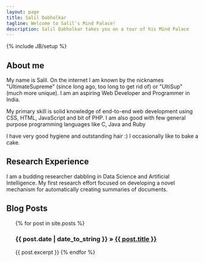 ```yaml
---
layout: page
title: Salil Dabholkar
tagline: Welcome to Salil's Mind Palace!
description: Salil Dabholkar takes you on a tour of his Mind Palace
---
```

{% include JB/setup %}

## About me
My name is Salil. On the internet I am known by the nicknames "UltimateSupreme" (since long ago, too long to get rid of) or "UltiSup" (much more unique). I am an aspiring Web Developer and Programmer in India.

My primary skill is solid knowledge of end-to-end web development using CSS, HTML, JavaScript and bit of PHP.
I am also good with few general purpose programming languages like C, Java and Ruby

I have very good hygiene and outstanding hair :)
I occasionally like to bake a cake.


## Research Experience
I am a budding researcher dabbling in Data Science and Artificial Intelligence. My first research effort focused on developing a novel mechanism for automatically creating summaries of documents.


## Blog Posts
<ul class="posts">
  {% for post in site.posts %}
    <h3><span>{{ post.date | date_to_string }}</span> &raquo; <a href="{{ BASE_PATH }}{{ post.url }}">{{ post.title }}</a></h3>
	{{ post.excerpt }}
  {% endfor %}
</ul>